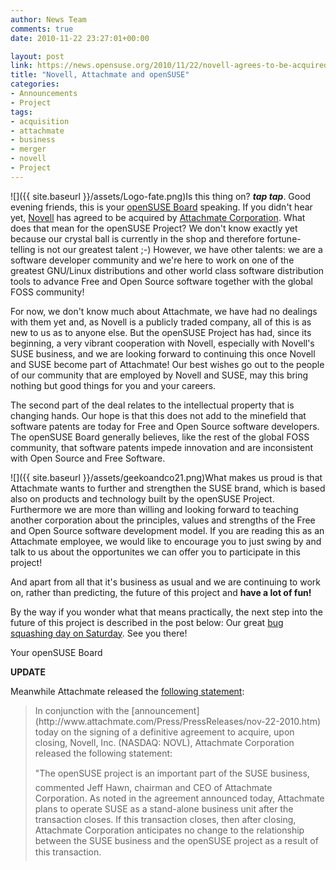```yaml
---
author: News Team
comments: true
date: 2010-11-22 23:27:01+00:00

layout: post
link: https://news.opensuse.org/2010/11/22/novell-agrees-to-be-acquired-by-attachmate-corporation/
title: "Novell, Attachmate and openSUSE"
categories:
- Announcements
- Project
tags:
- acquisition
- attachmate
- business
- merger
- novell
- Project
---
```

![]({{ site.baseurl }}/assets/Logo-fate.png)Is this thing on? ***tap* *tap***. Good evening friends, this is your [openSUSE Board](http://en.opensuse.org/openSUSE:Board) speaking. If you didn't hear yet, [Novell](http://www.novell.com) has agreed to be acquired by [Attachmate Corporation](http://www.attachmate.com). What does that mean for the openSUSE Project? We don't know exactly yet because our crystal ball is currently in the shop and therefore fortune-telling is not our greatest talent ;-) However, we have other talents: we are a software developer community and we're here to work on one of the greatest GNU/Linux distributions and other world class software distribution tools to advance Free and Open Source software together with the global FOSS community!

For now, we don't know much about Attachmate, we have had no dealings with them yet and, as Novell is a publicly traded company, all of this is as new to us as to anyone else. But the openSUSE Project has had, since its beginning, a very vibrant cooperation with Novell, especially with Novell's SUSE business, and we are looking forward to continuing this once Novell and SUSE become part of Attachmate! Our best wishes go out to the people of our community that are employed by Novell and SUSE, may this bring nothing but good things for you and your careers.

The second part of the deal relates to the intellectual property that is changing hands. Our hope is that this does not add to the minefield that software patents are today for Free and Open Source software developers. The openSUSE Board generally believes, like the rest of the global FOSS community, that software patents impede innovation and are inconsistent with Open Source and Free Software.

![]({{ site.baseurl }}/assets/geekoandco21.png)What makes us proud is that Attachmate wants to further and strengthen the SUSE brand, which is based also on products and technology built by the openSUSE Project. Furthermore we are more than willing and looking forward to teaching another corporation about the principles, values and strengths of the Free and Open Source software development model. If you are reading this as an Attachmate employee, we would like to encourage you to just swing by and talk to us about the opportunites we can offer you to participate in this project!

And apart from all that it's business as usual and we are continuing to work on, rather than predicting, the future of this project and **have a lot of fun!**

  


By the way if you wonder what that means practically, the next step into the future of this project is described in the post below: Our great [bug squashing day on Saturday](https://news.opensuse.org/2010/11/22/opensuse-bug-day-on-saturday-november-27th/). See you there!

Your openSUSE Board

**UPDATE**

Meanwhile Attachmate released the [following statement](http://www.attachmate.com/Press/PressReleases/nov-22-2010-SUSE.htm):


<blockquote>In conjunction with the [announcement](http://www.attachmate.com/Press/PressReleases/nov-22-2010.htm) today on the signing of a definitive agreement to acquire, upon  closing, Novell, Inc. (NASDAQ: NOVL), Attachmate Corporation released  the following statement:

"The openSUSE project is an important part of the SUSE business,  commented Jeff Hawn, chairman and CEO of Attachmate Corporation. As  noted in the agreement announced today, Attachmate plans to operate SUSE  as a stand-alone business unit after the transaction closes. If this  transaction closes, then after closing, Attachmate Corporation  anticipates no change to the relationship between the SUSE business and  the openSUSE project as a result of this transaction.</blockquote>

		

